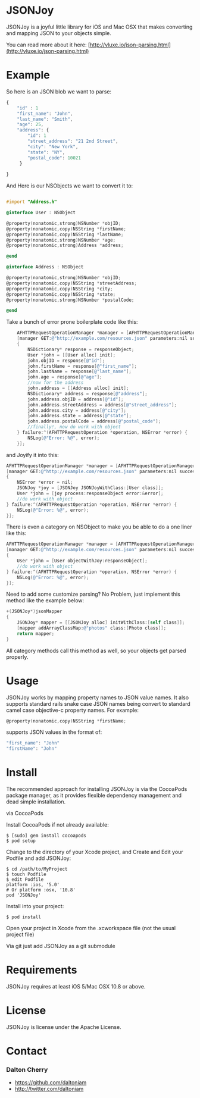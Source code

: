 JSONJoy
=======

JSONJoy is a joyful little library for iOS and Mac OSX that makes converting and mapping JSON to your objects simple. 

You can read more about it here: [http://vluxe.io/json-parsing.html](http://vluxe.io/json-parsing.html)

# Example #
So here is an JSON blob we want to parse:
```javascript
{
	"id" : 1
	"first_name": "John",
	"last_name": "Smith",
	"age": 25,
	"address": {
		"id": 1
		"street_address": "21 2nd Street",
	    "city": "New York",
	    "state": "NY",
	    "postal_code": 10021
	 }
	
}
```
And Here is our NSObjects we want to convert it to:

```objective-c

#import "Address.h"

@interface User : NSObject

@property(nonatomic,strong)NSNumber *objID;
@property(nonatomic,copy)NSString *firstName;
@property(nonatomic,copy)NSString *lastName;
@property(nonatomic,strong)NSNumber *age;
@property(nonatomic,strong)Address *address;

@end

@interface Address : NSObject

@property(nonatomic,strong)NSNumber *objID;
@property(nonatomic,copy)NSString *streetAddress;
@property(nonatomic,copy)NSString *city;
@property(nonatomic,copy)NSString *state;
@property(nonatomic,strong)NSNumber *postalCode;

@end
```
Take a bunch of error prone boilerplate code like this:
```objective-c
	AFHTTPRequestOperationManager *manager = [AFHTTPRequestOperationManager manager];
	[manager GET:@"http://example.com/resources.json" parameters:nil success:^(AFHTTPRequestOperation *operation, id responseObject) 
	{
		NSDictionary* response = responseObject;
        User *john = [[User alloc] init];
        john.objID = response[@"id"];
        john.firstName = response[@"first_name"];
        john.lastName = response[@"last_name"];
        john.age = response[@"age"];
		//now for the address
		john.address = [[Address alloc] init];
        NSDictionary* address = response[@"address"];
        john.address.objID = address[@"id"];
        john.address.streetAddress = address[@"street_address"];
        john.address.city = address[@"city"];
        john.address.state = address[@"state"];
        john.address.postalCode = address[@"postal_code"];
		//finally!, now do work with object
	} failure:^(AFHTTPRequestOperation *operation, NSError *error) {
	    NSLog(@"Error: %@", error);
	}];
```
and Joyify it into this:
```objective-c
AFHTTPRequestOperationManager *manager = [AFHTTPRequestOperationManager manager];
[manager GET:@"http://example.com/resources.json" parameters:nil success:^(AFHTTPRequestOperation *operation, id responseObject) 
{
	NSError *error = nil;
	JSONJoy *joy = [JSONJoy JSONJoyWithClass:[User class]];
    User *john = [joy process:responseObject error:&error];
	//do work with object
} failure:^(AFHTTPRequestOperation *operation, NSError *error) {
    NSLog(@"Error: %@", error);
}];
```

There is even a category on NSObject to make you be able to do a one liner like this:

```objective-c
AFHTTPRequestOperationManager *manager = [AFHTTPRequestOperationManager manager];
[manager GET:@"http://example.com/resources.json" parameters:nil success:^(AFHTTPRequestOperation *operation, id responseObject) 
{
	User *john = [User objectWithJoy:responseObject];
	//do work with object
} failure:^(AFHTTPRequestOperation *operation, NSError *error) {
    NSLog(@"Error: %@", error);
}];
```
Need to add some customize parsing? No Problem, just implement this method like the example below:

```objective-c
+(JSONJoy*)jsonMapper
{
    JSONJoy* mapper = [[JSONJoy alloc] initWithClass:[self class]];
    [mapper addArrayClassMap:@"photos" class:[Photo class]];
    return mapper;
}
```
All category methods call this method as well, so your objects get parsed properly.

# Usage #

JSONJoy works by mapping property names to JSON value names. It also supports standard rails snake case JSON names being convert to standard camel case objective-c property names. For example: 

```objective-c
@property(nonatomic,copy)NSString *firstName;
```
supports JSON values in the format of:

```javascript
"first_name": "John"
"firstName": "John"
```
# Install #

The recommended approach for installing JSONJoy is via the CocoaPods package manager, as it provides flexible dependency management and dead simple installation.

via CocoaPods

Install CocoaPods if not already available:

	$ [sudo] gem install cocoapods
	$ pod setup
Change to the directory of your Xcode project, and Create and Edit your Podfile and add JSONJoy:

	$ cd /path/to/MyProject
	$ touch Podfile
	$ edit Podfile
	platform :ios, '5.0' 
	# Or platform :osx, '10.8'
	pod 'JSONJoy'

Install into your project:

	$ pod install
	
Open your project in Xcode from the .xcworkspace file (not the usual project file)

Via git
just add JSONJoy as a git submodule

# Requirements #

JSONJoy requires at least iOS 5/Mac OSX 10.8 or above.

# License #

JSONJoy is license under the Apache License.

# Contact #

### Dalton Cherry ###
* https://github.com/daltoniam
* http://twitter.com/daltoniam

